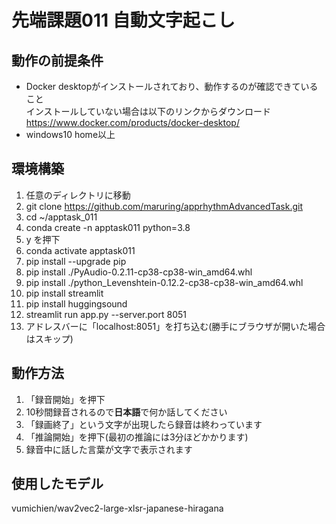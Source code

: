 # 先端課題011 自動文字起こし  
## 動作の前提条件
- Docker desktopがインストールされており、動作するのが確認できていること  
インストールしていない場合は以下のリンクからダウンロード  
https://www.docker.com/products/docker-desktop/  
- windows10 home以上  

## 環境構築  
1. 任意のディレクトリに移動  
2. git clone https://github.com/maruring/apprhythmAdvancedTask.git  
3. cd ~/apptask_011  
4. conda create -n apptask011 python=3.8
5. y を押下
6. conda activate apptask011  
7. pip install --upgrade pip  
8. pip install ./PyAudio-0.2.11-cp38-cp38-win_amd64.whl  
9. pip install ./python_Levenshtein-0.12.2-cp38-cp38-win_amd64.whl  
10. pip install streamlit  
11. pip install huggingsound  
12. streamlit run app.py --server.port 8051  
13. アドレスバーに「localhost:8051」を打ち込む(勝手にブラウザが開いた場合はスキップ)

## 動作方法
1. 「録音開始」を押下  
2. 10秒間録音されるので**日本語**で何か話してください  
3. 「録画終了」という文字が出現したら録音は終わっています  
4. 「推論開始」を押下(最初の推論には3分ほどかかります)  
5. 録音中に話した言葉が文字で表示されます  

## 使用したモデル
vumichien/wav2vec2-large-xlsr-japanese-hiragana  
